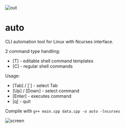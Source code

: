 ![out](https://github.com/user-attachments/assets/fd281b91-7996-4783-9b57-918085ad36d7)

# auto
CLI automation tool for Linux with Ncurses interface.

2 command type handling:
  - [T] - editable shell command templates
  - [C] - regular shell commands

Usage:
  - [Tab] / [`] - select Tab
  - [Up] / [Down] - select command
  - [Enter] - executes command
  - [q] - quit

Compile with `g++ main.cpp data.cpp -o auto -lncurses`

![screen](https://github.com/user-attachments/assets/ea648359-0e20-4bbb-9d28-a19d20b1d41b)

